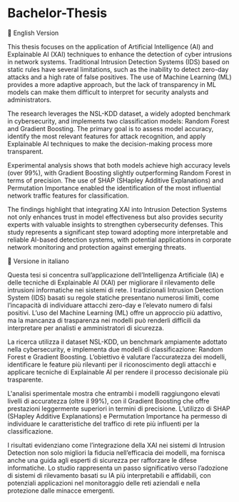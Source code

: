 # Bachelor-Thesis

📌 English Version

This thesis focuses on the application of Artificial Intelligence (AI) and Explainable AI (XAI) techniques to enhance the detection of cyber intrusions in network systems. Traditional Intrusion Detection Systems (IDS) based on static rules have several limitations, such as the inability to detect zero-day attacks and a high rate of false positives. The use of Machine Learning (ML) provides a more adaptive approach, but the lack of transparency in ML models can make them difficult to interpret for security analysts and administrators.

The research leverages the NSL-KDD dataset, a widely adopted benchmark in cybersecurity, and implements two classification models: Random Forest and Gradient Boosting. The primary goal is to assess model accuracy, identify the most relevant features for attack recognition, and apply Explainable AI techniques to make the decision-making process more transparent.

Experimental analysis shows that both models achieve high accuracy levels (over 99%), with Gradient Boosting slightly outperforming Random Forest in terms of precision. The use of SHAP (SHapley Additive Explanations) and Permutation Importance enabled the identification of the most influential network traffic features for classification.

The findings highlight that integrating XAI into Intrusion Detection Systems not only enhances trust in model effectiveness but also provides security experts with valuable insights to strengthen cybersecurity defenses. This study represents a significant step toward adopting more interpretable and reliable AI-based detection systems, with potential applications in corporate network monitoring and protection against emerging threats.

📌 Versione in italiano

Questa tesi si concentra sull’applicazione dell’Intelligenza Artificiale (IA) e delle tecniche di Explainable AI (XAI) per migliorare il rilevamento delle intrusioni informatiche nei sistemi di rete. I tradizionali Intrusion Detection System (IDS) basati su regole statiche presentano numerosi limiti, come l’incapacità di individuare attacchi zero-day e l’elevato numero di falsi positivi. L’uso del Machine Learning (ML) offre un approccio più adattivo, ma la mancanza di trasparenza nei modelli può renderli difficili da interpretare per analisti e amministratori di sicurezza.

La ricerca utilizza il dataset NSL-KDD, un benchmark ampiamente adottato nella cybersecurity, e implementa due modelli di classificazione: Random Forest e Gradient Boosting. L’obiettivo è valutare l’accuratezza dei modelli, identificare le feature più rilevanti per il riconoscimento degli attacchi e applicare tecniche di Explainable AI per rendere il processo decisionale più trasparente.

L'analisi sperimentale mostra che entrambi i modelli raggiungono elevati livelli di accuratezza (oltre il 99%), con il Gradient Boosting che offre prestazioni leggermente superiori in termini di precisione. L’utilizzo di SHAP (SHapley Additive Explanations) e Permutation Importance ha permesso di individuare le caratteristiche del traffico di rete più influenti per la classificazione.

I risultati evidenziano come l’integrazione della XAI nei sistemi di Intrusion Detection non solo migliori la fiducia nell’efficacia dei modelli, ma fornisca anche una guida agli esperti di sicurezza per rafforzare le difese informatiche. Lo studio rappresenta un passo significativo verso l’adozione di sistemi di rilevamento basati su IA più interpretabili e affidabili, con potenziali applicazioni nel monitoraggio delle reti aziendali e nella protezione dalle minacce emergenti.
